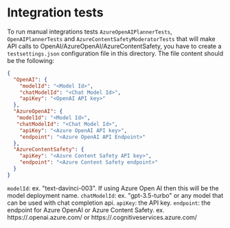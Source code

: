 ﻿# Integration tests

To run manual integrations tests `AzureOpenAIPlannerTests`, `OpenAIPlannerTests` and `AzureContentSafetyModeratorTests` that will make API calls to OpenAI/AzureOpenAI/AzureContentSafety, you have to create a `testsettings.json` configuration file in this directory.
The file content should be the following:

```json
{
  "OpenAI": {
    "modelId": "<Model Id>",
    "chatModelId": "<Chat Model Id>",
    "apiKey": "<OpenAI API key>"
  },
  "AzureOpenAI": {
   "modelId": "<Model Id>",
   "chatModelId": "<Chat Model Id>",
    "apiKey": "<Azure OpenAI API key>",
    "endpoint": "<Azure OpenAI API Endpoint>"
  },
  "AzureContentSafety": {
    "apiKey": "<Azure Content Safety API key>",
    "endpoint": "<Azure Content Safety endpoint>"
  }
}
```

`modelId`: ex. "text-davinci-003". If using Azure Open AI then this will be the model deployment name.
`chatModelId`: ex. "gpt-3.5-turbo" or any model that can be used with chat completion api.
`apiKey`: the API key.
`endpoint`: the endpoint for Azure OpenAI or Azure Content Safety. ex. https://<randomDomain>.openai.azure.com/ or https://<randomDomain>.cognitiveservices.azure.com/
